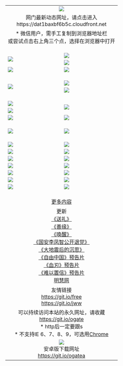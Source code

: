 ﻿<table>
  <tr></tr>
  <tr><td colspan=2 align=center><img src="https://cloud.githubusercontent.com/assets/11880933/13434984/f430fae2-e012-11e5-814f-c2df1e82b247.jpg" /></td></tr>
  <tr><td colspan=2 align=center>网门最新动态网址，请点击进入
<br>https://dat1baxbf6b5c.cloudfront.net
    </td>
  </tr>
  <tr>
    <td colspan=2 align=center>* 微信用户，需手工复制到浏览器地址栏<br>或尝试点击右上角三个点，选择在浏览器中打开
    <!--br>* IE6打开动态网址须在选项中勾选TLS 1.0--></td>
  </tr>
  <tr height="20">
  <tr>
    <td rowspan=2><a href="https://dat1baxbf6b5c.cloudfront.net/ogUP.aspx?name=11DKC.mp4&list=11DKC" target="_blank"><img src="https://dat1baxbf6b5c.cloudfront.net/Up/11DKC1.jpg" /></a></td> 
    <td><div><a href="https://dat1baxbf6b5c.cloudfront.net/ogUP.aspx?name=LRWS.mp4&list=LRWS" target="_blank"><img src="https://dat1baxbf6b5c.cloudfront.net/Up/LRWS.jpg" /></a></td>
   </tr>
  <tr>
    <td><a href="https://dat1baxbf6b5c.cloudfront.net/ogNiceVedio.aspx" target="_blank"><img src="https://dat1baxbf6b5c.cloudfront.net/Up/11TGKDY.jpg" /></a></td>
  </tr>
  <tr>
    <td><a href="https://dat1baxbf6b5c.cloudfront.net/ogUP.aspx?name=_EA/%CA%AE%C4%EA.mp4&count=http://odisk.org/Up/_EA/%CA%AE%C4%EA.mp4;http://odisk.org/Up/_EE/%CC%CE%B8%E7%D9%A9%B5%E7%D3%B0%A3%BA%CA%AE%C4%EA.mp4|2|%CA%AE%C4%EA|%D5%FD%C6%AC;%CC%CE%B8%E7%D9%A9%B5%E7%D3%B0" target="_blank"><img src="https://dat1baxbf6b5c.cloudfront.net/Up/_EA/%E5%8D%81%E5%B9%B4_135.jpg" /></a></td>
    <td><a href="https://dat1baxbf6b5c.cloudfront.net/ogUP.aspx?name=_EC%C9%FA%CB%C0%D3%EB%C2%D6%BB%D8.mp4&count=http://v.ifeng.com/documentary/discovery/201501/039bdca9-5c34-4796-b332-43b8f831efce.shtml;http://v.ifeng.com/documentary/society/201501/030cc825-2840-4536-a0b8-416c88375055.shtml;http://v.ifeng.com/documentary/society/201501/03a412f8-32ec-4e18-81ba-98acf64ec1ca.shtml;http://v.ifeng.com/documentary/society/201501/03c58012-8e01-456a-9097-615b3b24a709.shtml|4|%C9%FA%CB%C0%D3%EB%C2%D6%BB%D8" target="_blank"><img src="https://dat1baxbf6b5c.cloudfront.net/Up/_EC/%E7%94%9F%E6%AD%BB%E4%B8%8E%E8%BD%AE%E5%9B%9E_135.jpg" /></a></td>
  </tr>
  <tr height="20">
  <tr>
    <td rowspan=2><a href="https://dat1baxbf6b5c.cloudfront.net/ogUP.aspx?name=4EE/DJ.mp4&list=4EEDJ" target="_blank"><img src="https://dat1baxbf6b5c.cloudfront.net/Up/4EE/DJ140.jpg"/></a></td>
    <td><a href="https://dat1baxbf6b5c.cloudfront.net/ogUP.aspx?name=4EE/ZG.mp4&list=4EEZG" target="_blank"><img src="https://dat1baxbf6b5c.cloudfront.net/Up/4EE/ZG0.jpg"/></a></td>
    <!--td><a href="https://dat1baxbf6b5c.cloudfront.net/ogUP.aspx?name=4EE/QQ.mp4&list=4EEQQ" target="_blank"><img src="https://dat1baxbf6b5c.cloudfront.net/Up/4EE/QQ0.jpg"/></a></td>
    <td><a href="https://dat1baxbf6b5c.cloudfront.net/ogUP.aspx?name=4EE/HQ.mp4&list=4EEHQ" target="_blank"><img src="https://dat1baxbf6b5c.cloudfront.net/Up/4EE/HQ0.jpg"/></a></td-->
  </tr>
  <tr>
    <td><a href="https://dat1baxbf6b5c.cloudfront.net/onCO.aspx?list=XWPL&mode=m" target="_blank"><img src="https://dat1baxbf6b5c.cloudfront.net/Up/0WZTT.jpg" /></a></td> 
  </tr>
  <tr height="20">
  <tr>
    <td><a href="https://dat1baxbf6b5c.cloudfront.net/ogUP.aspx?name=JQR.mp4&count=2" target="_blank"><img src="https://dat1baxbf6b5c.cloudfront.net/Up/JQR.jpg" /></a></td>   
    <td rowspan=2><a href="https://dat1baxbf6b5c.cloudfront.net/ogUP.aspx?name=JP.mp4&count=9" target="_blank"><img src="https://dat1baxbf6b5c.cloudfront.net/Up/JP.jpg" /></td>
  </tr>
  <tr>
    <td><a href="https://dat1baxbf6b5c.cloudfront.net/ogUP.aspx?name=WH.mp4" target="_blank"><img src="https://dat1baxbf6b5c.cloudfront.net/Up/WH.jpg" /></a></td>
  </tr>
  <tr>
    <td><a href="https://dat1baxbf6b5c.cloudfront.net/ogUP.aspx?name=SSZJ.mp4&list=SSZJ" target="_blank"><img src="https://dat1baxbf6b5c.cloudfront.net/Up/SSZJ.jpg" /></a></td>
    <td><a href="https://dat1baxbf6b5c.cloudfront.net/ogUP.aspx?name=WLSH.mp4&count=2" target="_blank"><img src="https://dat1baxbf6b5c.cloudfront.net/Up/WLSH.jpg" /></a</td>
  </tr>
  <tr height="20">
  <tr>
    <td><a href="https://dat1baxbf6b5c.cloudfront.net/ogUP.aspx?name=ZY.mp4&count=2015|16" target="_blank"><img src="https://dat1baxbf6b5c.cloudfront.net/Up/ZY.jpg" /></a</td>
    <td><a href="https://dat1baxbf6b5c.cloudfront.net/ogUP.aspx?name=XTFY.mp4&count=B|2,A|24" target="_blank"><img src="https://dat1baxbf6b5c.cloudfront.net/Up/XTFY.jpg" /></a></td>
  </tr>
  <tr height="20">
  </tr>
  <!--tr>
    <td><a href="https://dat1baxbf6b5c.cloudfront.net/ogUP.aspx?name=4EE/GX.mp4&list=4EEGX" target="_blank"><img src="https://dat1baxbf6b5c.cloudfront.net/Up/4EE/GX0.jpg"/></a></td>
    <td><a href="https://dat1baxbf6b5c.cloudfront.net/ogUP.aspx?name=4EE/HD.mp4&list=4EEHD" target="_blank"><img src="https://dat1baxbf6b5c.cloudfront.net/Up/4EE/HD0.jpg"/></a></td>
  </tr>
  <tr>
    <td><a href="https://dat1baxbf6b5c.cloudfront.net/ogUP.aspx?name=4EE/TX.mp4&list=4EETX" target="_blank"><img src="https://dat1baxbf6b5c.cloudfront.net/Up/4EE/TX0.jpg"/></a></td>
    <td><a href="https://dat1baxbf6b5c.cloudfront.net/ogUP.aspx?name=4EE/WZ.mp4&list=4EEWZ" target="_blank"><img src="https://dat1baxbf6b5c.cloudfront.net/Up/4EE/WZ0.jpg"/></a></td>
  </tr-->
  <tr>
    <td><a href="https://dat1baxbf6b5c.cloudfront.net/onUP.aspx?name=https://d1ni6yqhqrtjo7.cloudfront.net/" target="_blank"><img src="https://dat1baxbf6b5c.cloudfront.net/Up/0DTW.jpg"/></a></td>
    <td><a href="https://dat1baxbf6b5c.cloudfront.net/onUP.aspx?name=https://d240ns8up8earz.cloudfront.net/acenter/" target="_blank"><img src="https://dat1baxbf6b5c.cloudfront.net/Up/0TDW.jpg" /></a></td>
  </tr>
  <tr>
    <td><a href="https://dat1baxbf6b5c.cloudfront.net/onUP.aspx?name=https://d4508d6vomz2p.cloudfront.net/gb/nsc413.htm" target="_blank"><img src="https://dat1baxbf6b5c.cloudfront.net/Up/0DJY.jpg" /></a></td>
    <td><a href="https://dat1baxbf6b5c.cloudfront.net/onUP.aspx?name=https://d4apjbhkuxer1.cloudfront.net/xtr/gb/prog204.html" target="_blank"><img src="https://dat1baxbf6b5c.cloudfront.net/Up/0XTR.jpg" /></a></td>
  </tr>
  <tr>
    <td><a href="https://dat1baxbf6b5c.cloudfront.net/onUP.aspx?name=https://d3aj00iefsmfgc.cloudfront.net/" target="_blank"><img src="https://dat1baxbf6b5c.cloudfront.net/Up/0MHW.jpg" /></a></td>
    <td><a href="https://dat1baxbf6b5c.cloudfront.net/onUP.aspx?name=https://d20wz7qt14x5d2.cloudfront.net/" target="_blank"><img src="https://dat1baxbf6b5c.cloudfront.net/Up/0ZJW.jpg" /></a></td>
  </tr>
  <tr>
    <td><a href="https://dat1baxbf6b5c.cloudfront.net/ogUP.aspx?name=0FG.zip" target="_blank"><img src="https://dat1baxbf6b5c.cloudfront.net/Up/0FG.jpg" /></a></td>
    <td><a href="https://dat1baxbf6b5c.cloudfront.net/ogUP.aspx?name=0FGA.apk" target="_blank"><img src="https://dat1baxbf6b5c.cloudfront.net/Up/0FGA.jpg" /></a></td>
  </tr>
  <tr>
    <td><a href="https://dat1baxbf6b5c.cloudfront.net/ogUP.aspx?name=0U.zip" target="_blank"><img src="https://dat1baxbf6b5c.cloudfront.net/Up/0U.jpg" /></a></td>
    <td><a href="https://dat1baxbf6b5c.cloudfront.net/ogUP.aspx?name=0UA.apk" target="_blank"><img src="https://dat1baxbf6b5c.cloudfront.net/Up/0UA.jpg" /></a></td>
  </tr>
  <tr>
    <td><a href="https://dat1baxbf6b5c.cloudfront.net/ogUP.aspx?name=0iPPOTV.zip" target="_blank"><img src="https://dat1baxbf6b5c.cloudfront.net/Up/0iPPOTV.jpg" /></a></td>
    <td><a href="https://dat1baxbf6b5c.cloudfront.net/ogUP.aspx?name=0iNTD.apk" target="_blank"><img src="https://dat1baxbf6b5c.cloudfront.net/Up/0iNTD.jpg" /></a></td>
  </tr>
  <!--tr>
    <td><a href="https://dat1baxbf6b5c.cloudfront.net/ogNice.aspx" target="_blank"><img src="https://dat1baxbf6b5c.cloudfront.net/Up/0WCYY.jpg" /></a></td>
    <td><a href="https://dat1baxbf6b5c.cloudfront.net/onCO.aspx?list=XWPL&mode=m" target="_blank"><img src="https://dat1baxbf6b5c.cloudfront.net/Up/0WZTT.jpg" /></a></td> 
  </tr-->
  <tr>
    <td><a href="https://dat1baxbf6b5c.cloudfront.net/ogDY.aspx" target="_blank"><img src="https://dat1baxbf6b5c.cloudfront.net/Up/0FK.jpg" /></a></td>
    <td><a href="https://dat1baxbf6b5c.cloudfront.net/ogST.aspx" target="_blank"><img src="https://dat1baxbf6b5c.cloudfront.net/Up/0ST.jpg" /></a></td> 
  </tr>
  <tr height="20">
  <tr>
    <td colspan=2 align=center><a href="https://dat1baxbf6b5c.cloudfront.net/ogNice.aspx">更多内容</a>
    </td>
  </tr>
  <tr>
    <td colspan=2 align=center>更新<br>
      <a href="https://dat1baxbf6b5c.cloudfront.net/ogUP.aspx?name=4ESL.mp4" target="_blank">《送礼》</a><br>
      <a href="https://dat1baxbf6b5c.cloudfront.net/ogUP.aspx?name=4ESY.mp4" target="_blank">《善缘》</a><br>
      <a href="https://dat1baxbf6b5c.cloudfront.net/ogUP.aspx?name=4EHX.mp4" target="_blank">《唤醒》</a><br>
      <a href="https://dat1baxbf6b5c.cloudfront.net/ogUP.aspx?name=4LFZ.mp4" target="_blank">《国安李凤智公开退党》</a><br>
      <a href="https://dat1baxbf6b5c.cloudfront.net/ogUP.aspx?name=4DDZHDCS.mp4" target="_blank">《大地震后的沉思》</a><br>
      <a href="https://dat1baxbf6b5c.cloudfront.net/ogUP.aspx?name=11ZYZG0.mp4" target="_blank">《自由中国》预告片</a><br>
      <a href="https://dat1baxbf6b5c.cloudfront.net/ogUP.aspx?name=11XR.mp4" target="_blank">《血刃》预告片</a><br>
      <a href="https://dat1baxbf6b5c.cloudfront.net/ogUP.aspx?name=11NYZX.mp4&count=2" target="_blank">《难以置信》预告片</a><br>
      <a href="https://dat1baxbf6b5c.cloudfront.net/onUP.aspx?name=https://www.minghui.org/" target="_blank">明慧网</a>
    </td>
  </tr>
  <tr>
    <td colspan=2 align=center>友情链接<br>
      <a href="https://git.io/free" target="_blank">https://git.io/free</a><br>
      <a href="https://git.io/jww" target="_blank">https://git.io/jww</a>
    </td>
  </tr>
  <tr>
    <td colspan=2 align=center>可以持续访问本站的永久网址，请收藏<br/><a href="https://git.io/ogate" target="_blank">https://git.io/ogate</a><br/>* http后一定要跟s<br/>* 不支持IE 6、7、8、9，可选用<a href="https://dat1baxbf6b5c.cloudfront.net/ogUP.aspx?name=0ChromePortable.zip">Chrome</a></td>
  </tr>
  <tr>
    <td colspan=2 align=center><a href="https://dat1baxbf6b5c.cloudfront.net/ogUP.aspx?name=0oGate.apk" target="_blank"><img src="https://cloud.githubusercontent.com/assets/11880933/13720399/75e143ee-e842-11e5-9f0a-1421f423c80f.jpg" /></a><br>安卓版下载网址<br><a href="https://git.io/ogatea">https://git.io/ogatea</a></td>
  </tr>
  <!--tr>
    <td colspan=2 align=center>可能失效的动态网址
    </td>
  </tr-->
</table>
